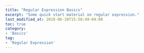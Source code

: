 ```yaml
---
title: "Regular Expression Basics"
excerpt: "Some quick start material on regular expression."
last_modified_at: 2018-06-20T15:58:49-04:00
toc: true
category:
- 'Basics'
tag:
- 'Regular Expression'
---
```

